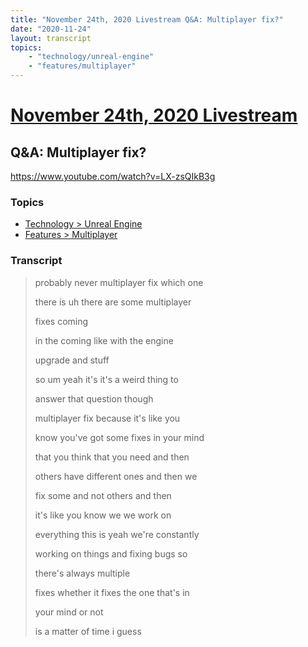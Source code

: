 ```yaml
---
title: "November 24th, 2020 Livestream Q&A: Multiplayer fix?"
date: "2020-11-24"
layout: transcript
topics:
    - "technology/unreal-engine"
    - "features/multiplayer"
---
```

# [November 24th, 2020 Livestream](../2020-11-24.md)
## Q&A: Multiplayer fix?
https://www.youtube.com/watch?v=LX-zsQIkB3g

### Topics
* [Technology > Unreal Engine](../topics/technology/unreal-engine.md)
* [Features > Multiplayer](../topics/features/multiplayer.md)

### Transcript

> probably never multiplayer fix which one
> 
> there is uh there are some multiplayer
> 
> fixes coming
> 
> in the coming like with the engine
> 
> upgrade and stuff
> 
> so um yeah it's it's a weird thing to
> 
> answer that question though
> 
> multiplayer fix because it's like you
> 
> know you've got some fixes in your mind
> 
> that you think that you need and then
> 
> others have different ones and then we
> 
> fix some and not others and then
> 
> it's like you know we we work on
> 
> everything this is yeah we're constantly
> 
> working on things and fixing bugs so
> 
> there's always multiple
> 
> fixes whether it fixes the one that's in
> 
> your mind or not
> 
> is a matter of time i guess
> 
